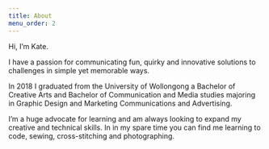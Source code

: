 ```yaml
---
title: About
menu_order: 2
---
```



<!-- ## I am a graphic designer and pun enthusiast! -->

Hi, I’m Kate.

I have a passion for communicating fun, quirky and innovative solutions to challenges in simple yet memorable ways.

In 2018 I graduated from the University of Wollongong a Bachelor of Creative Arts and Bachelor of Communication and Media studies majoring in Graphic Design and Marketing Communications and Advertising.

I’m a huge advocate for learning and am always looking to expand my creative and technical skills. In in my spare time you can find me learning to code, sewing, cross-stitching and photographing.
